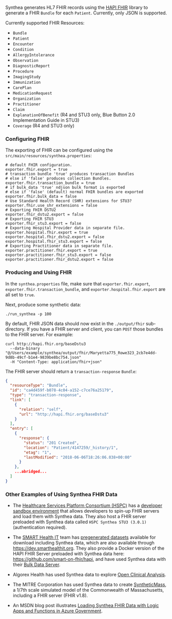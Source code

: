 Synthea generates HL7 FHIR records using the [HAPI FHIR](http://hapifhir.io/) library to generate a FHIR `Bundle` for each `Patient`. Currently, only JSON is supported.

Currently supported FHIR Resources:
- `Bundle`
- `Patient`
- `Encounter`
- `Condition`
- `AllergyIntolerance`
- `Observation`
- `DiagnosticReport`
- `Procedure`
- `ImagingStudy`
- `Immunization`
- `CarePlan`
- `MedicationRequest`
- `Organization`
- `Practitioner`
- `Claim`
- `ExplanationOfBenefit` (R4 and STU3 only, Blue Button 2.0 Implementation Guide in STU3)
- `Coverage` (R4 and STU3 only)

### Configuring FHIR

The exporting of FHIR can be configured using the `src/main/resources/synthea.properties`:

```properties
# default FHIR configuration.
exporter.fhir.export = true
# transaction bundle 'true' produces transaction Bundles
# else if 'false' produces collection Bundles.
exporter.fhir.transaction_bundle = true
# if bulk_data 'true' ndjson bulk format is exported
# else if 'false' (default) normal FHIR bundles are exported
exporter.fhir.bulk_data = false
# Use Standard Health Record (SHR) extensions for STU3?
exporter.fhir.use_shr_extensions = false
# Exporting FHIR DSTU2
exporter.fhir_dstu2.export = false
# Exporting FHIR STU3
exporter.fhir_stu3.export = false
# Exporting Hospital Provider data in separate file.
exporter.hospital.fhir.export = true
exporter.hospital.fhir_dstu2.export = false
exporter.hospital.fhir_stu3.export = false
# Exporting Practitioner data in separate file.
exporter.practitioner.fhir.export = true
exporter.practitioner.fhir_stu3.export = false
exporter.practitioner.fhir_dstu2.export = false
```

### Producing and Using FHIR

In the `synthea.properties` file, make sure that `exporter.fhir.export`, `exporter.fhir.transaction_bundle`, and `exporter.hospital.fhir.export` are all set to `true`.

Next, produce some synthetic data:
```
./run_synthea -p 100
```

By default, FHIR JSON data should now exist in the `./output/fhir` sub-directory. If you have a FHIR server and client, you can `POST` those bundles to the FHIR server. For example:

```
curl http://hapi.fhir.org/baseDstu3 
  --data-binary "@/Users/example/synthea/output/fhir/Maryetta775_Rowe323_2cb7e4dd-9d8b-49cf-b1e4-9839be8bc754.json" 
  -H "Content-Type: application/fhir+json"
```

The FHIR server should return a `transaction-response` `Bundle`:
```json
{
  "resourceType": "Bundle",
  "id": "ca4d459f-b078-4c04-a152-c7ce76a25179",
  "type": "transaction-response",
  "link": [
    {
      "relation": "self",
      "url": "http://hapi.fhir.org/baseDstu3"
    }
  ],
  "entry": [
    {
      "response": {
        "status": "201 Created",
        "location": "Patient/4147259/_history/1",
        "etag": "1",
        "lastModified": "2018-06-06T18:26:06.038+00:00"
      }
    },
    ...abridged...
  ]
}
```

### Other Examples of Using Synthea FHIR Data

* The [Healthcare Services Platform Consortium (HSPC)](https://www.hspconsortium.org) has a [developer sandbox environment](https://sandbox.hspconsortium.org/#/login) that allows developers to spin-up FHIR servers and load them with Synthea data. They also host a FHIR server preloaded with Synthea data called `HSPC Synthea STU3 (3.0.1)` (authentication required).

* The [SMART Health IT](https://smarthealthit.org) team has [pregenerated datasets](http://docs.smarthealthit.org/data/stu3-sandbox-data.html) available for download including Synthea data, which are also available through https://dev.smarthealthit.org. They also provide a Docker version of the HAPI FHIR Server preloaded with Synthea data here: https://github.com/smart-on-fhir/hapi, and have used Synthea data with their [Bulk Data Server](https://github.com/smart-on-fhir/bulk-data-server).

* Algorex Health has used Synthea data to explore [Open Clinical Analysis](https://blog.algorexhealth.com/2017/04/open-clinical-analysis-with-mitre-part-2/).

* The MITRE Corporation has used Synthea data to create [SyntheticMass](https://syntheticmass.mitre.org), a 1/7th scale simulated model of the Commonwealth of Massachusetts, including a FHIR server (FHIR v1.8).

* An MSDN blog post illustrates [Loading Synthea FHIR Data with Logic Apps and Functions in Azure Government](https://blogs.msdn.microsoft.com/mihansen/2018/05/10/loading-synthea-fhir-data-with-logic-apps-and-functions-in-azure-government/).